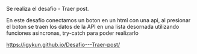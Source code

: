 Se realiza el desafio - Traer post.

En este desafio conectamos un boton en un html con una api, al presionar el boton se traen los datos de la API en una lista desornada utilizando funciones asincronas, try-catch para poder realizarlo

https://igykun.github.io/Desafio---Traer-post/
